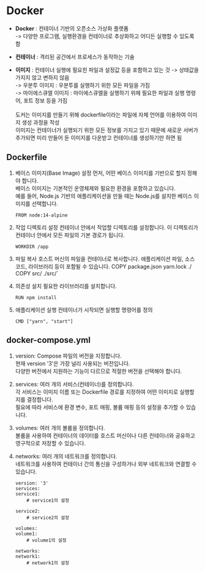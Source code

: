 # Docker

-   **Docker** : 컨테이너 기반의 오픈소스 가상화 플랫폼 </br>
    -> 다양한 프로그램, 실행환경을 컨테이너로 추상화하고 어디든 실행할 수 있도록 함
    </br>

-   **컨테이너** : 격리된 공간에서 프로세스가 동작하는 기술 </br>
-   **이미지** : 컨테이너 실행에 필요힌 파일과 설정값 등을 포함하고 있는 것 -> 상태값을 가지지 않고 변하지 않음
    </br>-> 우분투 이미지 : 우분투를 실행하기 위한 모든 파일을 가짐
    </br>-> 마이에스큐엘 이미지 : 마이에스큐엘을 실행하기 위헤 필요한 파일과 실행 명령어, 포트 정보 등을 가짐 </br>
    </br> 도커는 이미지를 만들기 위해 dockerfile이라는 파일에 자체 언어를 이용하여 이미지 생성 과정을 작성
    </br>이미지는 컨테이너가 실행되기 위한 모든 정보를 가지고 있기 때문에 새로운 서버가 추가되면 미리 만들어 둔 이미지를 다운받고 컨테이너를 생성하기만 하면 됨

## Dockerfile

1.  베이스 이미지(Base Image) 설정
    먼저, 어떤 베이스 이미지를 기반으로 할지 정해야 합니다.
    </br>베이스 이미지는 기본적인 운영체제와 필요한 환경을 포함하고 있습니다.
    </br>예를 들어, Node.js 기반의 애플리케이션을 만들 때는 Node.js를 설치한 베이스 이미지를 선택합니다.
    ```
    FROM node:14-alpine
    ```
2.  작업 디렉토리 설정
    컨테이너 안에서 작업할 디렉토리를 설정합니다. 이 디렉토리가 컨테이너 안에서 모든 파일의 기본 경로가 됩니다.

        WORKDIR /app

3.  파일 복사
    호스트 머신의 파일을 컨테이너로 복사합니다. 애플리케이션 파일, 소스 코드, 라이브러리 등이 포함될 수 있습니다.
    COPY package.json yarn.lock ./
    COPY src/ ./src/`
4.  의존성 설치
    필요한 라이브러리를 설치합니다.
    ```
    RUN npm install
    ```
5.  애플리케이션 실행
    컨테이너가 시작되면 실행할 명령어를 정의
    ```
    CMD ["yarn", "start"]
    ```

## docker-compose.yml

1. version: Compose 파일의 버전을 지정합니다.
   </br>현재 version '3'은 가장 널리 사용되는 버전입니다.
   </br>다양한 버전에서 지원하는 기능이 다르므로 적절한 버전을 선택해야 합니다.
2. services: 여러 개의 서비스(컨테이너)를 정의합니다.
   </br>각 서비스는 이미지 이름 또는 Dockerfile 경로를 지정하여 어떤 이미지로 실행할지를 결정합니다.
   </br>필요에 따라 서비스에 환경 변수, 포트 매핑, 볼륨 매핑 등의 설정을 추가할 수 있습니다.
3. volumes: 여러 개의 볼륨을 정의합니다.
   </br>볼륨을 사용하여 컨테이너의 데이터를 호스트 머신이나 다른 컨테이너와 공유하고 영구적으로 저장할 수 있습니다.
4. networks: 여러 개의 네트워크를 정의합니다.
   </br>네트워크를 사용하여 컨테이너 간의 통신을 구성하거나 외부 네트워크와 연결할 수 있습니다.

    ```
    version: '3'
    services:
    service1:
        # service1의 설정

    service2:
        # service2의 설정

    volumes:
    volume1:
        # volume1의 설정

    networks:
    network1:
        # network1의 설정
    ```
